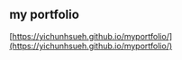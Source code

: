 ## my portfolio
[https://yichunhsueh.github.io/myportfolio/](https://yichunhsueh.github.io/myportfolio/)
